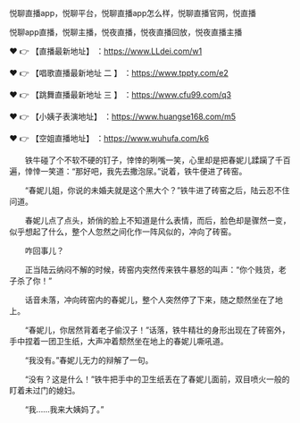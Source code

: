 悦聊直播app，悦聊平台，悦聊直播app怎么样，悦聊直播官网，悦直播

悦聊app直播，悦聊主播，悦夜直播，悦夜直播回放，悦夜直播主播

❤️ 👉 【直播最新地址】 ：https://www.LLdei.com/w1

❤️ 👉 【唱歌直播最新地址 二 】 ：https://www.tppty.com/e2

❤️ 👉 【跳舞直播最新地址  三 】 ：https://www.cfu99.com/q3

❤️ 👉 【小姨子表演地址】 ：https://www.huangse168.com/m5

❤️ 👉 【空姐直播地址】 ：https://www.wuhufa.com/k6

　　铁牛碰了个不软不硬的钉子，悻悻的咧嘴一笑，心里却是把春妮儿蹂躏了千百遍，悻悻一笑道：“那好吧，我先去撒泡尿。”说着，铁牛便进了砖窑。

　　“春妮儿姐，你说的未婚夫就是这个黑大个？”铁牛进了砖窑之后，陆云忍不住问道。

　　春妮儿点了点头，娇俏的脸上不知道是什么表情，而后，脸色却是骤然一变，似乎想起了什么，整个人忽然之间化作一阵风似的，冲向了砖窑。

　　咋回事儿？

　　正当陆云纳闷不解的时候，砖窑内突然传来铁牛暴怒的叫声：“你个贱货，老子杀了你！”

　　话音未落，冲向砖窑内的春妮儿，整个人突然停了下来，随之颓然坐在了地上。

　　“春妮儿，你居然背着老子偷汉子！”话落，铁牛精壮的身形出现在了砖窑外，手中捏着一团卫生纸，大声冲着颓然坐在地上的春妮儿嘶吼道。

　　“我没有。”春妮儿无力的辩解了一句。

　　“没有？这是什么！”铁牛把手中的卫生纸丢在了春妮儿面前，双目喷火一般的盯着未过门的媳妇。

　　“我……我来大姨妈了。”
